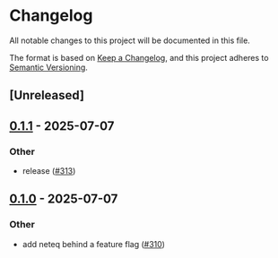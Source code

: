 # Changelog

All notable changes to this project will be documented in this file.

The format is based on [Keep a Changelog](https://keepachangelog.com/en/1.0.0/),
and this project adheres to [Semantic Versioning](https://semver.org/spec/v2.0.0.html).

## [Unreleased]

## [0.1.1](https://github.com/security-union/videocall-rs/compare/videocall-diagnostics-v0.1.0...videocall-diagnostics-v0.1.1) - 2025-07-07

### Other

- release ([#313](https://github.com/security-union/videocall-rs/pull/313))

## [0.1.0](https://github.com/security-union/videocall-rs/releases/tag/videocall-diagnostics-v0.1.0) - 2025-07-07

### Other

- add neteq behind a feature flag ([#310](https://github.com/security-union/videocall-rs/pull/310))
